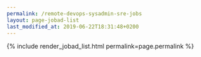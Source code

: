 ```yaml
---
permalink: /remote-devops-sysadmin-sre-jobs
layout: page-jobad-list
last_modified_at: 2019-06-22T18:31:48+0200
---
```

{% include render_jobad_list.html permalink=page.permalink %}
